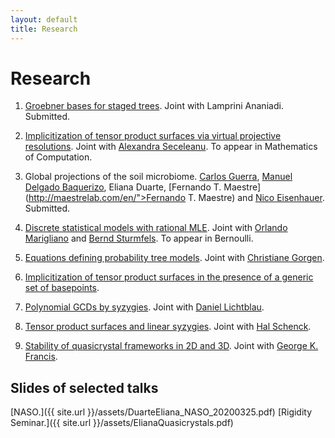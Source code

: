 ```yaml
---
layout: default
title: Research
---
```


# Research

1. [Groebner bases for staged trees](https://arxiv.org/abs/1910.02721). Joint with Lamprini Ananiadi. Submitted.

1. [Implicitization of tensor product surfaces via virtual projective resolutions](https://arxiv.org/abs/1908.02086).
   Joint with [Alexandra Seceleanu](https://www.math.unl.edu/~aseceleanu2/). To appear in Mathematics of Computation.
   
1. Global projections of the soil microbiome. [Carlos Guerra](https://scholar.google.pt/citations?user=0stRyvUAAAAJ&hl=en), [Manuel Delgado Baquerizo](https://scholar.google.com/citations?user=oxRf6bEAAAAJ&hl=en), Eliana Duarte, [Fernando T. Maestre](http://maestrelab.com/en/">Fernando T. Maestre)
and [Nico Eisenhauer](https://www.idiv.de/en/groups_and_people/employees/details/eshow/eisenhauer_nico.html). Submitted.

1. [Discrete statistical models with rational MLE](https://arxiv.org/abs/1903.06110). Joint with [Orlando Marigliano](https://orlandomarigliano.wordpress.com)
and [Bernd Sturmfels](https://math.berkeley.edu/~bernd/). To appear in Bernoulli.

1. [Equations defining probability tree models](https://www.sciencedirect.com/science/article/abs/pii/S0747717119300379). Joint with [Christiane Gorgen](https://sites.google.com/view/goergen). 

1. [Implicitization of tensor product surfaces in the presence of a generic set of basepoints](https://arxiv.org/abs/1610.03820).

1. [Polynomial GCDs by syzygies](https://ieeexplore.ieee.org/document/7829593). Joint with [Daniel Lichtblau](https://community.wolfram.com/web/danl).

1. [Tensor product surfaces and linear syzygies](https://arxiv.org/abs/1402.6751). Joint with [Hal Schenck](https://orion.math.iastate.edu/hschenck/).

1. [Stability of quasicrystal frameworks in 2D and 3D](http://new.math.uiuc.edu/quasistable/DuarteFrancisSeville1may13.pdf). Joint with [George K. Francis](http://new.math.uiuc.edu).

## Slides of selected talks

[NASO.]({{ site.url }}/assets/DuarteEliana_NASO_20200325.pdf)
[Rigidity Seminar.]({{ site.url }}/assets/ElianaQuasicrystals.pdf)



